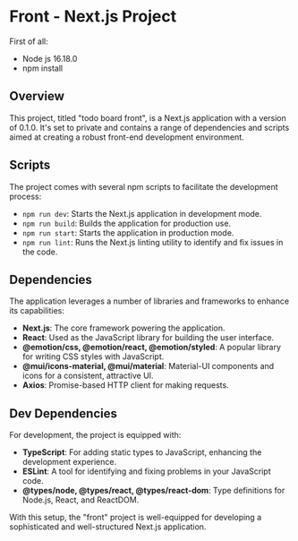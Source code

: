 # Front - Next.js Project
First of all:
- Node js 16.18.0
- npm install 

## Overview

This project, titled "todo board front", is a Next.js application with a version of 0.1.0. It's set to private and contains a range of dependencies and scripts aimed at creating a robust front-end development environment.

## Scripts

The project comes with several npm scripts to facilitate the development process:

- `npm run dev`: Starts the Next.js application in development mode.
- `npm run build`: Builds the application for production use.
- `npm run start`: Starts the application in production mode.
- `npm run lint`: Runs the Next.js linting utility to identify and fix issues in the code.

## Dependencies

The application leverages a number of libraries and frameworks to enhance its capabilities:

- **Next.js**: The core framework powering the application.
- **React**: Used as the JavaScript library for building the user interface.
- **@emotion/css, @emotion/react, @emotion/styled**: A popular library for writing CSS styles with JavaScript.
- **@mui/icons-material, @mui/material**: Material-UI components and icons for a consistent, attractive UI.
- **Axios**: Promise-based HTTP client for making requests.

## Dev Dependencies

For development, the project is equipped with:

- **TypeScript**: For adding static types to JavaScript, enhancing the development experience.
- **ESLint**: A tool for identifying and fixing problems in your JavaScript code.
- **@types/node, @types/react, @types/react-dom**: Type definitions for Node.js, React, and ReactDOM.

With this setup, the "front" project is well-equipped for developing a sophisticated and well-structured Next.js application.

